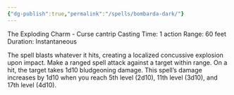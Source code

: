 ```yaml
---
{"dg-publish":true,"permalink":"/spells/bombarda-dark/"}
---
```


The Exploding Charm - Curse cantrip 
Casting Time: 1 action 
Range: 60 feet 
Duration: Instantaneous 

The spell blasts whatever it hits, creating a localized concussive explosion upon impact. Make a ranged spell attack against a target within range. On a hit, the target takes 1d10 bludgeoning damage. This spell’s damage increases by 1d10 when you reach 5th level (2d10), 11th level (3d10), and 17th level (4d10).
